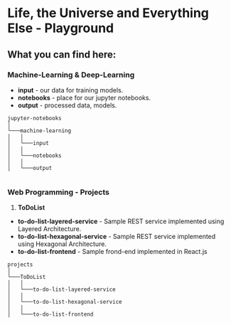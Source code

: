 # Life, the Universe and Everything Else - Playground
## **What you can find here:**

### Machine-Learning & Deep-Learning

* **input** - our data for training models.
* **notebooks** - place for our jupyter notebooks.
* **output** - processed data, models.

```
jupyter-notebooks
│
└───machine-learning 
│   │
│   └───input
│   │
│   └───notebooks
│   │
│   └───output


```
### Web Programming - Projects

1. **ToDoList** 

 * **to-do-list-layered-service** - Sample REST service implemented using Layered Architecture.
 * **to-do-list-hexagonal-service** - Sample REST service implemented using Hexagonal Architecture. 
 * **to-do-list-frontend** - Sample frond-end implemented in React.js

 
```
projects 
│
└───ToDoList
│   │
│   └───to-do-list-layered-service
│   │
│   └───to-do-list-hexagonal-service
│   │
│   └───to-do-list-frontend
```
